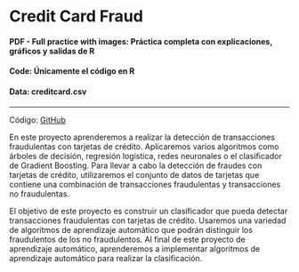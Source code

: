 # Credit Card Fraud

#### PDF - Full practice with images: Práctica completa con explicaciones, gráficos y salidas de R
#### Code: Únicamente el código en R
#### Data: creditcard.csv

___

Código: [GitHub](https://github.com/alvarobarrio)

En este proyecto aprenderemos a realizar la detección de transacciones fraudulentas con tarjetas de crédito. Aplicaremos varios algoritmos como árboles de decisión, regresión logística, redes neuronales o el clasificador de Gradient Boosting. Para llevar a cabo la detección de fraudes con tarjetas de crédito, utilizaremos el conjunto de datos de tarjetas que contiene una combinación de transacciones fraudulentas y transacciones no fraudulentas.

El objetivo de este proyecto es construir un clasificador que pueda detectar transacciones fraudulentas con tarjetas de crédito. Usaremos una variedad de algoritmos de aprendizaje automático que podrán distinguir los fraudulentos de los no fraudulentos. Al final de este proyecto de aprendizaje automático, aprenderemos a implementar algoritmos de aprendizaje automático para realizar la clasificación.

